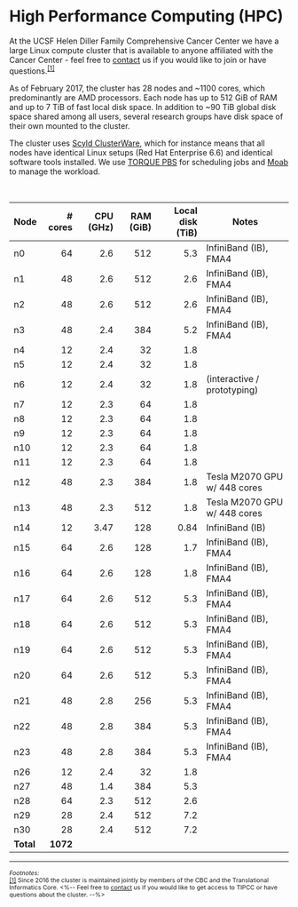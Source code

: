 # High Performance Computing (HPC)

At the UCSF Helen Diller Family Comprehensive Cancer Center we have a
large Linux compute cluster that is available to anyone affiliated
with the Cancer Center - feel free to [contact] us if you would like
to join or have questions.<sup><a href="#fn1" id="r1">[1]</a></sup>

As of February 2017, the cluster has 28 nodes and ~1100 cores, which
predominantly are AMD processors.
Each node has up to 512 GiB of RAM and up to 7 TiB of fast local disk space.
In addition to ~90 TiB global disk space shared among all users, several
research groups have disk space of their own mounted to the cluster.

The cluster uses [Scyld ClusterWare], which for instance means that
all nodes have identical Linux setups (Red Hat Enterprise 6.6)
and identical software tools installed.
We use [TORQUE PBS] for scheduling jobs and [Moab] to manage the
workload.

<br>


Node      |      # cores | CPU (GHz) | RAM (GiB) | Local disk (TiB) | Notes                       
----------|-------------:|----------:|----------:|-----------------:|-----------------------------
n0        |           64 |      2.6  |       512 |              5.3 | InfiniBand (IB), FMA4       
n1        |           48 |      2.6  |       512 |              2.6 | InfiniBand (IB), FMA4       
n2        |           48 |      2.6  |       512 |              2.6 | InfiniBand (IB), FMA4       
n3        |           48 |      2.4  |       384 |              5.2 | InfiniBand (IB), FMA4       
n4        |           12 |      2.4  |        32 |              1.8 |                             
n5        |           12 |      2.4  |        32 |              1.8 |                             
n6        |           12 |      2.4  |        32 |              1.8 | (interactive / prototyping)
n7        |           12 |      2.3  |        64 |              1.8 |                             
n8        |           12 |      2.3  |        64 |              1.8 |                             
n9        |           12 |      2.3  |        64 |              1.8 |                             
n10       |           12 |      2.3  |        64 |              1.8 |                             
n11       |           12 |      2.3  |        64 |              1.8 |                             
n12       |           48 |      2.3  |       384 |              1.8 | Tesla M2070 GPU w/ 448 cores
n13       |           48 |      2.3  |       512 |              1.8 | Tesla M2070 GPU w/ 448 cores
n14       |           12 |      3.47 |       128 |             0.84 | InfiniBand (IB)             
n15       |           64 |      2.6  |       128 |              1.7 | InfiniBand (IB), FMA4       
n16       |           64 |      2.6  |       128 |              1.8 | InfiniBand (IB), FMA4       
n17       |           64 |      2.6  |       512 |              5.3 | InfiniBand (IB), FMA4       
n18       |           64 |      2.6  |       512 |              5.3 | InfiniBand (IB), FMA4       
n19       |           64 |      2.6  |       512 |              5.3 | InfiniBand (IB), FMA4       
n20       |           64 |      2.6  |       512 |              5.3 | InfiniBand (IB), FMA4       
n21       |           48 |      2.8  |       256 |              5.3 | InfiniBand (IB), FMA4       
n22       |           48 |      2.8  |       384 |              5.3 | InfiniBand (IB), FMA4       
n23       |           48 |      2.8  |       384 |              5.3 | InfiniBand (IB), FMA4       
n26       |           12 |      2.4  |        32 |              1.8 |                             
n27       |           48 |      1.4  |       384 |              5.3 |                             
n28       |           64 |      2.3  |       512 |              2.6 |                             
n29       |           28 |      2.4  |       512 |              7.2 |                             
n30       |           28 |      2.4  |       512 |              7.2 |                             
**Total** |     **1072** |           |           |                  |                             

----------------------------------------
<div style="font-size: small;">
<small>
<em>Footnotes:</em><br>
<span id="fn1"><a href="#r1">[1]</a>
Since 2016 the cluster is maintained jointly by members of the CBC and the Translational Informatics Core.
<%-- Feel free to <a href="<%=pathTo('contact/index.html')%>">contact</a> us if you would like to get access to TIPCC or have questions about the cluster. --%>
<br>
</span>
</small>
</div>

[contact]: <%=pathTo('contact/index.html')%>
[Scyld ClusterWare]: http://www.penguincomputing.com/solutions/scyld-clusterware/
[TORQUE PBS]: https://en.wikipedia.org/wiki/TORQUE
[Moab]: https://en.wikipedia.org/wiki/Moab_Cluster_Suite
